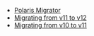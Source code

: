 - [Polaris Migrator](https://polaris.shopify.com/tools/polaris-migrator#v12-react-update-button-component)
- [Migrating from v11 to v12](https://polaris.shopify.com/version-guides/migrating-from-v11-to-v12)
- [Migrating from v10 to v11](https://github.com/Shopify/polaris/blob/main/documentation/guides/migrating-from-v10-to-v11.md#migrating-from-v10-to-v11)

